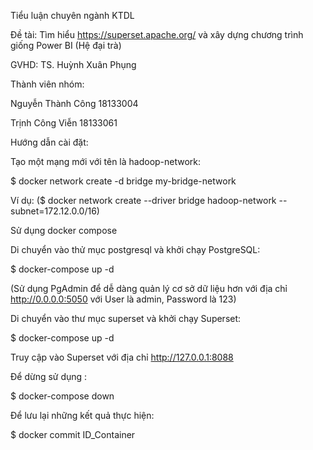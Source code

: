 Tiểu luận chuyên ngành KTDL

Đề tài: Tìm hiểu https://superset.apache.org/ và xây dựng chương trình giống Power BI (Hệ đại trà)

GVHD: TS. Huỳnh Xuân Phụng

Thành viên nhóm:

Nguyễn Thành Công 18133004

Trịnh Công Viễn 18133061

Hướng dẫn cài đặt:

Tạo một mạng mới với tên là hadoop-network:

$ docker network create -d bridge my-bridge-network

Ví dụ: ($ docker network create --driver bridge hadoop-network --subnet=172.12.0.0/16)

Sử dụng docker compose

Di chuyển vào thử mục postgresql và khởi chạy PostgreSQL:

$ docker-compose up -d

(Sử dụng PgAdmin để dễ dàng quản lý cơ sở dữ liệu hơn với địa chỉ http://0.0.0.0:5050 với User là admin, Password là 123)

Di chuyển vào thư mục superset và khởi chạy Superset:

$ docker-compose up -d

Truy cập vào Superset với địa chỉ http://127.0.0.1:8088

Để dừng sử dụng :

$ docker-compose down

Để lưu lại những kết quả thực hiện:

$ docker commit ID_Container
